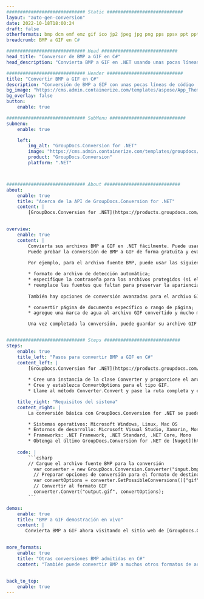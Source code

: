 ```yaml
---
############################# Static ############################
layout: "auto-gen-conversion"
date: 2022-10-18T18:00:24
draft: false
otherformats: bmp dcm emf emz gif ico jp2 jpeg jpg png pps ppsx ppt pptx psb psd svg svgz tga tif tiff webp wmf wmz
breadcrumb: BMP a GIF en C#

############################# Head ############################
head_title: "Conversor de BMP a GIF en C#"
head_description: "Convierta BMP a GIF en .NET usando unas pocas líneas de código. Utilice la API de conversión de documentos de GroupDocs para convertir más de 160 formatos de archivo."

############################# Header ############################
title: "Convertir BMP a GIF en C#"
description: "Conversión de BMP a GIF con unas pocas líneas de código .NET"
bg_image: "https://cms.admin.containerize.com/templates/aspose/App_Themes/V3/images/bg/header1.png"
bg_overlay: false
button:
    enable: true

############################# SubMenu ############################
submenu:
    enable: true

    left:
        img_alt: "GroupDocs.Conversion for .NET"
        image: "https://cms.admin.containerize.com/templates/groupdocs/images/product-logos/90x90-noborder/groupdocs-conversion-net.png"
        product: "GroupDocs.Conversion"
        platform: ".NET"



############################# About ############################
about:
    enable: true
    title: "Acerca de la API de GroupDocs.Conversion for .NET"
    content: |
        [GroupDocs.Conversion for .NET](https://products.groupdocs.com/conversion/net/) se puede usar para convertir Microsoft Word, Excel, PowerPoint, PDF, Visio y otros formatos. GroupDocs.Conversion es una API independiente que es adecuada para sistemas internos y de back-end donde se requiere un alto rendimiento. No depende de ningún software como Microsoft u Open Office.
    

overview:
    enable: true
    content: |
        Convierta sus archivos BMP a GIF en .NET fácilmente. Puede usar solo un par de líneas de código C# en cualquier plataforma de su elección, como Windows, Linux, macOS.
        Puede probar la conversión de BMP a GIF de forma gratuita y evaluar la calidad de los resultados de la conversión. Junto con los escenarios de conversión de archivos simples, puede probar opciones más avanzadas para cargar el archivo de origen BMP y para guardar el resultado de salida GIF. 
        
        Por ejemplo, para el archivo fuente BMP, puede usar las siguientes opciones de carga:

        * formato de archivo de detección automática;
        * especifique la contraseña para los archivos protegidos (si el formato de archivo lo admite);
        * reemplace las fuentes que faltan para preservar la apariencia del documento.
        
        También hay opciones de conversión avanzadas para el archivo GIF:

        * convertir página de documento específico o rango de página;
        * agregue una marca de agua al archivo GIF convertido y mucho más.

        Una vez completada la conversión, puede guardar su archivo GIF en la ruta del archivo local o en cualquier almacenamiento de terceros como FTP, Amazon S3, Google Drive, Dropbox, etc. Tenga en cuenta que para convertir BMP a GIF no es necesario instalar ningún software adicional, como MS Office, Open Office, Adobe Acrobat Reader, etc.


############################# Steps ############################
steps:
    enable: true
    title_left: "Pasos para convertir BMP a GIF en C#"
    content_left: |
        [GroupDocs.Conversion for .NET](https://products.groupdocs.com/conversion/net/) facilita a los desarrolladores convertir un archivo BMP a GIF con unas pocas líneas de código.
        
        * Cree una instancia de la clase Converter y proporcione el archivo BMP con la ruta completa
        * Cree y establezca ConvertOptions para el tipo GIF.
        * Llame al método Converter.Convert y pase la ruta completa y el formato (GIF) como parámetro

    title_right: "Requisitos del sistema"
    content_right: |
        La conversión básica con GroupDocs.Conversion for .NET se puede realizar en unos pocos pasos simples. Nuestras API son compatibles con todas las principales plataformas y sistemas operativos. Antes de ejecutar el código a continuación, asegúrese de tener instalados los siguientes requisitos previos en su sistema.

        * Sistemas operativos: Microsoft Windows, Linux, Mac OS
        * Entornos de desarrollo: Microsoft Visual Studio, Xamarin, MonoDevelop
        * Frameworks: .NET Framework, .NET Standard, .NET Core, Mono
        * Obtenga el último GroupDocs.Conversion for .NET de [Nuget](https://www.nuget.org/packages/groupdocs.conversion)
         
    code: |
        ```csharp    
        // Cargue el archivo fuente BMP para la conversión
          var converter = new GroupDocs.Conversion.Converter("input.bmp");
          // Preparar opciones de conversión para el formato de destino GIF
          var convertOptions = converter.GetPossibleConversions()["gif"].ConvertOptions;
          // Convertir al formato GIF
          converter.Convert("output.gif", convertOptions);
        ```

demos:
    enable: true
    title: "BMP a GIF demostración en vivo"
    content: |
       Convierta BMP a GIF ahora visitando el sitio web de [GroupDocs.Conversion App](https://products.groupdocs.app/conversion/family). La demostración en línea tiene las siguientes ventajas
          

more_formats:
    enable: true
    title: "Otras conversiones BMP admitidas en C#"
    content: "También puede convertir BMP a muchos otros formatos de archivo. Consulte la lista a continuación."
       
       
back_to_top:
    enable: true
---
```

